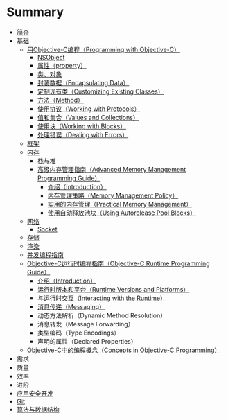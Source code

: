 # Summary

* [简介](README.md)
* [基础](chapter1.md)
  * [用Objective-C编程（Programming with Objective-C）](chapter1/yu-yan.md)
    * [NSObject](/nsobject.md)
    * [属性（property）](chapter1/yu-yan/shu-xing-zi-duan.md)
    * [类、对象](lei-he-dui-xiang.md)
    * [封装数据（Encapsulating Data）](feng-zhuang-shu-ju-ff08-encapsulating-data.md)
    * [定制现有类（Customizing Existing Classes）](ding-zhi-xian-you-leiff08-customizing-existing-classes.md)
    * [方法（Method）](fang-fa-ff08-method.md)
    * [使用协议（Working with Protocols）](xie-yi-ff08-protocols.md)
    * [值和集合（Values and Collections）](zhi-he-ji-he-ff08-values-and-collections.md)
    * [使用块（Working with Blocks）](kuai-ff08-blocks.md)
    * [处理错误（Dealing with Errors）](chu-li-cuo-wu-ff08-dealing-with-errors.md)
  * [框架](chapter1/kuang-jia.md)
  * [内存](chapter1/nei-cun.md)
    * [栈与堆](zhan-yu-dui.md)
    * [高级内存管理指南（Advanced Memory Management Programming Guide）](gao-ji-nei-cunguan-li-zhi-nan-ff08-advanced-memory-management-programming-guide.md)
      * [介绍（Introduction）](gao-ji-nei-cunguan-li-zhi-nan-ff08-advanced-memory-management-programming-guide/jie-shaoff08-introduction.md)
      * [内存管理策略（Memory Management Policy）](gao-ji-nei-cunguan-li-zhi-nan-ff08-advanced-memory-management-programming-guide/nei-cun-guan-li-ce-lveff08-memory-management-policy.md)
      * [实用的内存管理（Practical Memory Management）](gao-ji-nei-cunguan-li-zhi-nan-ff08-advanced-memory-management-programming-guide/shi-yong-de-nei-cun-guan-li-ff08-practical-memory-management.md)
      * [使用自动释放池块（Using Autorelease Pool Blocks）](gao-ji-nei-cunguan-li-zhi-nan-ff08-advanced-memory-management-programming-guide/shi-yong-zi-dong-shi-fang-chi-kuai-ff08-using-autorelease-pool-blocks.md)
  * [网络](chapter1/wang-luo.md)
    * [Socket](chapter1/wang-luo/socket.md)
  * [存储](chapter1/cun-chu.md)
  * [渲染](chapter1/xuan-ran.md)
  * [并发编程指南](chapter1/xian-cheng.md)
  * [Objective-C运行时编程指南（Objective-C Runtime Programming Guide）](chapter1/yun-xing-shi-ff08-runtime.md)
    * [介绍（Introduction）](chapter1/yun-xing-shi-ff08-runtime/jie-shaoff08-introduction.md)
    * [运行时版本和平台（Runtime Versions and Platforms）](chapter1/yun-xing-shi-ff08-runtime/yun-xing-shi-ban-ben-he-ping-tai-ff08-runtime-versions-and-platforms.md)
    * [与运行时交互（Interacting with the Runtime）](chapter1/yun-xing-shi-ff08-runtime/yu-yun-xing-shi-jiao-hu-ff08-interacting-with-the-runtime.md)
    * [消息传递（Messaging）](chapter1/yun-xing-shi-ff08-runtime/xiao-xi-ff08-messaging.md)
    * 动态方法解析（Dynamic Method Resolution）
    * 消息转发（Message Forwarding）
    * 类型编码（Type Encodings）
    * 声明的属性（Declared Properties）
  * [Objective-C中的编程概念（Concepts in Objective-C Programming）](chapter1/objective-czhong-de-bian-cheng-gai-nian-ff08-concepts-in-objective-c-programming.md)
* 需求
* 质量
* 效率
* 进阶
* [应用安全开发](ying-yong-kai-fa-an-quan.md)
* [Git](git.md)
* [算法与数据结构](suan-fa-yu-shu-ju-jie-gou.md)

